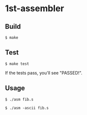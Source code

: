 # 1st-assembler

## Build

    $ make

## Test

    $ make test

If the tests pass, you'll see "PASSED!".

## Usage

    $ ./asm fib.s

    $ ./asm -ascii fib.s


